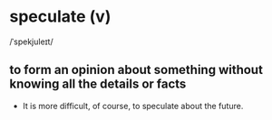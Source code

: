 # speculate (v)

/ˈspekjuleɪt/

## to form an opinion about something without knowing all the details or facts

- It is more difficult, of course, to speculate about the future.